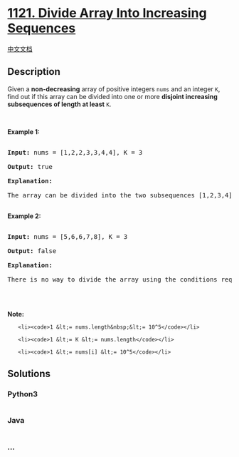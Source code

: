 # [1121. Divide Array Into Increasing Sequences](https://leetcode.com/problems/divide-array-into-increasing-sequences)

[中文文档](/solution/1100-1199/1121.Divide%20Array%20Into%20Increasing%20Sequences/README.md)

## Description

<p>Given a <strong>non-decreasing</strong> array of positive integers&nbsp;<code>nums</code>&nbsp;and an integer <code>K</code>, find out if this array can be divided into one or more <strong>disjoint increasing subsequences of length at least</strong> <code>K</code>.</p>

<p>&nbsp;</p>

<p><strong>Example 1:</strong></p>

<pre>
<strong>Input: </strong>nums = <span id="example-input-1-1">[1,2,2,3,3,4,4]</span>, K = <span id="example-input-1-2">3</span>
<strong>Output: </strong><span id="example-output-1">true</span>
<strong>Explanation: </strong>
The array can be divided into the two subsequences [1,2,3,4] and [2,3,4] with lengths at least 3 each.
</pre>

<p><strong>Example 2:</strong></p>

<pre>
<strong>Input: </strong>nums = <span id="example-input-2-1">[5,6,6,7,8]</span>, K = <span id="example-input-2-2">3</span>
<strong>Output: </strong><span id="example-output-2">false</span>
<strong>Explanation: </strong>
There is no way to divide the array using the conditions required.
</pre>

<p>&nbsp;</p>

<p><strong>Note:</strong></p>

<ol>
	<li><code>1 &lt;= nums.length&nbsp;&lt;= 10^5</code></li>
	<li><code>1 &lt;= K &lt;= nums.length</code></li>
	<li><code>1 &lt;= nums[i] &lt;= 10^5</code></li>
</ol>


## Solutions

<!-- tabs:start -->

### **Python3**

```python

```

### **Java**

```java

```

### **...**

```

```

<!-- tabs:end -->
